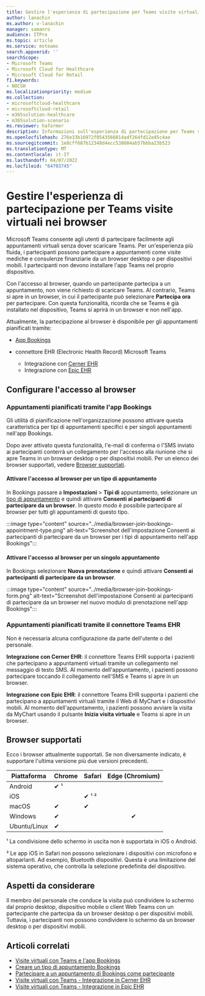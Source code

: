 ```yaml
---
title: Gestire l'esperienza di partecipazione per Teams visite virtuali nei browser
author: lanachin
ms.author: v-lanachin
manager: samanro
audience: ITPro
ms.topic: article
ms.service: msteams
search.appverid: ''
searchScope:
- Microsoft Teams
- Microsoft Cloud for Healthcare
- Microsoft Cloud for Retail
f1.keywords:
- NOCSH
ms.localizationpriority: medium
ms.collection:
- microsoftcloud-healthcare
- microsoftcloud-retail
- m365solution-healthcare
- m365solution-scenario
ms.reviewer: hafarmer
description: Informazioni sull'esperienza di partecipazione per Teams visite virtuali nei browser.
ms.openlocfilehash: 276e33b16972f0543566014adf264fd12e45c4ae
ms.sourcegitcommit: 1e8cff687b12348d4ecc538084ab57bbba23b523
ms.translationtype: MT
ms.contentlocale: it-IT
ms.lasthandoff: 04/07/2022
ms.locfileid: "64703745"
---
```

# <a name="manage-the-join-experience-for-teams-virtual-visits-on-browsers"></a>Gestire l'esperienza di partecipazione per Teams visite virtuali nei browser

Microsoft Teams consente agli utenti di partecipare facilmente agli appuntamenti virtuali senza dover scaricare Teams. Per un'esperienza più fluida, i partecipanti possono partecipare a appuntamenti come visite mediche e consulenze finanziarie da un browser desktop o per dispositivi mobili. I partecipanti non devono installare l'app Teams nel proprio dispositivo.

Con l'accesso al browser, quando un partecipante partecipa a un appuntamento, non viene richiesto di scaricare Teams. Al contrario, Teams si apre in un browser, in cui il partecipante può selezionare **Partecipa ora** per partecipare. Con questa funzionalità, ricorda che se Teams è già installato nel dispositivo, Teams si aprirà in un browser e non nell'app.

Attualmente, la partecipazione al browser è disponibile per gli appuntamenti pianificati tramite:

- [App Bookings](https://support.microsoft.com/office/what-is-bookings-42d4e852-8e99-4d8f-9b70-d7fc93973cb5)
- connettore EHR (Electronic Health Record) Microsoft Teams

  - Integrazione con [Cerner EHR](healthcare/ehr-admin-cerner.md)
  - Integrazione con [Epic EHR](healthcare/ehr-admin.md)

## <a name="set-up-browser-join"></a>Configurare l'accesso al browser

### <a name="appointments-scheduled-through-the-bookings-app"></a>Appuntamenti pianificati tramite l'app Bookings

Gli utilità di pianificazione nell'organizzazione possono attivare questa caratteristica per tipi di appuntamenti specifici e per singoli appuntamenti nell'app Bookings.

Dopo aver attivato questa funzionalità, l'e-mail di conferma o l'SMS inviato ai partecipanti conterrà un collegamento per l'accesso alla riunione che si apre Teams in un browser desktop o per dispositivi mobili. Per un elenco dei browser supportati, vedere [Browser supportati](#supported-browsers).

#### <a name="turn-on-browser-join-for-an-appointment-type"></a>Attivare l'accesso al browser per un tipo di appuntamento

In Bookings passare a **Impostazioni** >  **Tipi di** appuntamento, selezionare un [tipo di appuntamento](https://support.microsoft.com/office/create-an-appointment-type-810eac77-6a65-4dc8-964d-c00eadf43887) e quindi attivare **Consenti ai partecipanti di partecipare da un browser**. In questo modo è possibile partecipare al browser per tutti gli appuntamenti di questo tipo.

:::image type="content" source="../media/browser-join-bookings-appointment-type.png" alt-text="Screenshot dell'impostazione Consenti ai partecipanti di partecipare da un browser per i tipi di appuntamento nell'app Bookings":::

#### <a name="turn-on-browser-join-for-an-individual-appointment"></a>Attivare l'accesso al browser per un singolo appuntamento

In Bookings selezionare **Nuova prenotazione** e quindi attivare **Consenti ai partecipanti di partecipare da un browser**.

:::image type="content" source="../media/browser-join-bookings-form.png" alt-text="Screenshot dell'impostazione Consenti ai partecipanti di partecipare da un browser nel nuovo modulo di prenotazione nell'app Bookings":::

### <a name="appointments-scheduled-through-the-teams-ehr-connector"></a>Appuntamenti pianificati tramite il connettore Teams EHR

Non è necessaria alcuna configurazione da parte dell'utente o del personale.

**Integrazione con Cerner EHR**: il connettore Teams EHR supporta i pazienti che partecipano a appuntamenti virtuali tramite un collegamento nel messaggio di testo SMS. Al momento dell'appuntamento, i pazienti possono partecipare toccando il collegamento nell'SMS e Teams si apre in un browser.

**Integrazione con Epic EHR**: il connettore Teams EHR supporta i pazienti che partecipano a appuntamenti virtuali tramite il Web di MyChart e i dispositivi mobili. Al momento dell'appuntamento, i pazienti possono avviare la visita da MyChart usando il pulsante **Inizia visita virtuale** e Teams si apre in un browser.

## <a name="supported-browsers"></a>Browser supportati

Ecco i browser attualmente supportati. Se non diversamente indicato, è supportare l'ultima versione più due versioni precedenti.

|Piattaforma  |Chrome |Safari |Edge (Chromium)|
|---------|:---|:---|:---:|
|Android   | &#x2714; &sup1;      |         |         |
|iOS    |         | &#x2714; &sup1; &sup2; |         |
|macOS     | &#x2714; | &#x2714;|         |
|Windows    | &#x2714; |   | &#x2714; |
|Ubuntu/Linux     | &#x2714;         |     |         |

&sup1; La condivisione dello schermo in uscita non è supportata in iOS o Android.

&sup2; Le app iOS in Safari non possono selezionare i dispositivi con microfono e altoparlanti. Ad esempio, Bluetooth dispositivi. Questa è una limitazione del sistema operativo, che controlla la selezione predefinita del dispositivo.

## <a name="things-to-consider"></a>Aspetti da considerare

Il membro del personale che conduce la visita può condividere lo schermo dal proprio desktop, dispositivo mobile o client Web Teams con un partecipante che partecipa da un browser desktop o per dispositivi mobili. Tuttavia, i partecipanti non possono condividere lo schermo da un browser desktop o per dispositivi mobili.

## <a name="related-articles"></a>Articoli correlati

- [Visite virtuali con Teams e l'app Bookings](bookings-virtual-visits.md)
- [Creare un tipo di appuntamento Bookings](https://support.microsoft.com/office/create-an-appointment-type-810eac77-6a65-4dc8-964d-c00eadf43887)
- [Partecipare a un appuntamento di Bookings come partecipante](https://support.microsoft.com/office/join-a-bookings-appointment-as-an-attendee-95cea12d-2220-421f-a663-6efb20913c7f)
- [Visite virtuali con Teams - Integrazione in Cerner EHR](healthcare/ehr-admin-cerner.md)
- [Visite virtuali con Teams - Integrazione in Epic EHR](healthcare/ehr-admin.md)
